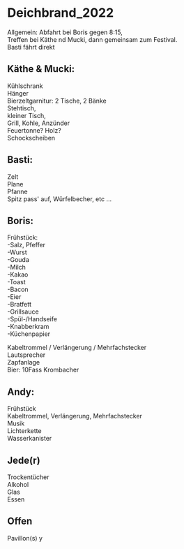 # Deichbrand_2022

Allgemein:
Abfahrt bei Boris gegen 8:15,  
Treffen bei Käthe nd Mucki, dann gemeinsam zum Festival.  
Basti fährt direkt

## Käthe & Mucki:

Kühlschrank  
Hänger  
Bierzeltgarnitur: 2 Tische, 2 Bänke  
Stehtisch,  
kleiner Tisch,  
Grill, Kohle, Anzünder  
Feuertonne? Holz?  
Schockscheiben

## Basti:

Zelt  
Plane  
Pfanne  
Spitz pass' auf, Würfelbecher, etc ...

## Boris:

Frühstück:  
 -Salz, Pfeffer  
 -Wurst  
 -Gouda  
 -Milch  
 -Kakao  
 -Toast  
 -Bacon  
 -Eier  
 -Bratfett  
 -Grillsauce  
 -Spül-/Handseife  
 -Knabberkram  
 -Küchenpapier

Kabeltrommel / Verlängerung / Mehrfachstecker  
Lautsprecher  
Zapfanlage  
Bier: 10Fass Krombacher

## Andy:

Frühstück  
Kabeltrommel, Verlängerung, Mehrfachstecker  
Musik  
Lichterkette  
Wasserkanister

## Jede(r)

Trockentücher  
Alkohol  
Glas  
Essen

## Offen

Pavillon(s) y
